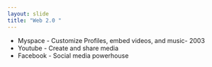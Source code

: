 ```yaml
---
layout: slide
title: "Web 2.0 "
---
```

* Myspace - Customize Profiles, embed videos, and music- 2003 
* Youtube - Create and share media
* Facebook - Social media powerhouse
